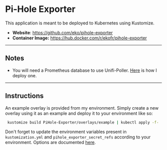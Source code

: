 # Pi-Hole Exporter

This application is meant to be deployed to Kubernetes using Kustomize.

* **Website**: https://github.com/eko/pihole-exporter
* **Container Image:** https://hub.docker.com/r/ekofr/pihole-exporter

<hr>

## Notes

* You will need a Prometheus database to use Unifi-Poller. [Here](https://github.com/zimmertr/TKS-Deploy_Grafana) is how I deploy one.

<hr>

## Instructions

An example overlay is provided from my environment. Simply create a new overlay using it as an example and deploy it to your environment like so:

   ```bash
    kustomize build PiHole-Exporter/overlays/example | kubectl apply -f-
   ```

Don't forget to update the environment variables present in `kustomization.yml` and `pihole_exporter_secret_refs` according to your environment. Options are documented [here](https://hub.docker.com/r/ekofr/pihole-exporter).
